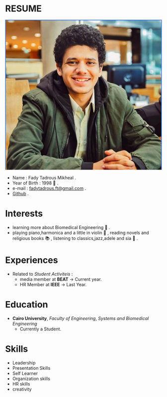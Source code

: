# **RESUME** 
![fadod.png](/fadod.png)

* Name : Fady Tadrous Mikheal   .
* Year of Birth : 1998 :cherry_blossom: .
* e-mail : fadytadrous.ft@gmail.com .
* [Github](https://github.com/fadytadrous) .

# **Interests**

* learning more about Biomedical Engineering  :hospital: .
* playing piano,harmonica and a little in violin  :musical_note: , reading novels and religious books :books: , listening to classics,jazz,adele and sia  :musical_note:  .


# **Experiences** 
* Related to *Student Activiteis* :
    * media member at **BEAT** -> Current year. 
    * HR Member at **IEEE** -> Last Year.


# **Education** 
* **Cairo University**, *Faculty of Engineering*, *Systems and Biomedical Engineering* 
    * Currently a Student. 

# **Skills** 
* Leadership
* Presentation Skills
* Self Learner 
* Organization skills
* HR skills
* creativity